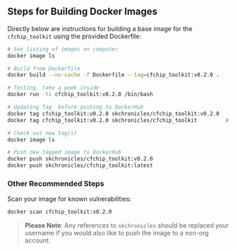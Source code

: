 ## Steps for Building Docker Images

Directly below are instructions for building a base image for the `cfchip_toolkit` using the provided Dockerfile:

```bash
# See listing of images on computer
docker image ls

# Build from Dockerfile
docker build --no-cache -f Dockerfile --tag=cfchip_toolkit:v0.2.0 .

# Testing, take a peek inside
docker run -ti cfchip_toolkit:v0.2.0 /bin/bash

# Updating Tag  before pushing to DockerHub
docker tag cfchip_toolkit:v0.2.0 skchronicles/cfchip_toolkit:v0.2.0
docker tag cfchip_toolkit:v0.2.0 skchronicles/cfchip_toolkit         # latest

# Check out new tag(s)
docker image ls

# Push new tagged image to DockerHub
docker push skchronicles/cfchip_toolkit:v0.2.0
docker push skchronicles/cfchip_toolkit:latest
```

### Other Recommended Steps

Scan your image for known vulnerabilities:

```bash
docker scan cfchip_toolkit:v0.2.0
```

> **Please Note**: Any references to `skchronicles` should be replaced your username if you would also like to push the image to a non-org account.
